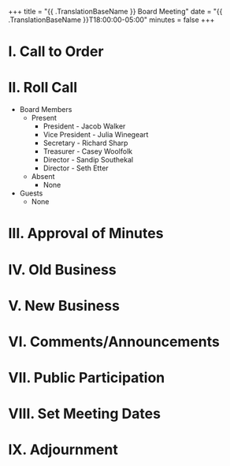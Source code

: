 +++
title = "{{ .TranslationBaseName }} Board Meeting"
date = "{{ .TranslationBaseName }}T18:00:00-05:00"
minutes = false
+++

# I. Call to Order

# II. Roll Call
- Board Members
  - Present
     - President - Jacob Walker
     - Vice President - Julia Winegeart
     - Secretary - Richard Sharp
     - Treasurer - Casey Woolfolk
     - Director - Sandip Southekal
     - Director - Seth Etter
  - Absent
     - None
- Guests
  - None

# III. Approval of Minutes

# IV. Old Business

# V. New Business

# VI. Comments/Announcements

# VII. Public Participation

# VIII. Set Meeting Dates

# IX. Adjournment


<!--
- Motion: I move that
  - By:
  - Second:
  - Result: Passes unopposed
-->
